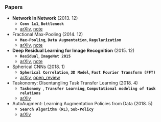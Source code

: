 ### Papers

- **Network In Network** (2013. 12)
	- **`Conv 1x1`**, **`Bottleneck`**
	- [arXiv](https://arxiv.org/abs/1312.4400), [note](notes/network_in_network.md)
- Fractional Max-Pooling (2014. 12)
	- **`Max-Pooling`**, **`Data Augmentation`**, **`Regularization`**
	- [arXiv](https://arxiv.org/abs/1412.6071), [note](notes/fractional_max-pooling.md)
- **Deep Residual Learning for Image Recognition** (2015. 12)
	- **`Residual`**, **`ImageNet 2015`**
	- [arXiv](https://arxiv.org/abs/1512.03385), [note](notes/residual_network.md)
- Spherical CNNs (2018. 1)
	- **`Spherical Correlation`**, **`3D Model`**, **`Fast Fourier Transform (FFT)`**
	- [arXiv](https://arxiv.org/abs/1801.10130), [open_review](https://openreview.net/forum?id=Hkbd5xZRb)
- Taskonomy: Disentangling Task Transfer Learning (2018. 4)
	- **`Taskonomy `**, **`Transfer Learning`**, **`Computational modeling of task relations`**
	- [arXiv](https://arxiv.org/abs/1804.08328) 
- AutoAugment: Learning Augmentation Policies from Data (2018. 5)
	- **`Search Algorithm (RL)`**, **`Sub-Policy`**
	- [arXiv](https://arxiv.org/abs/1805.09501)